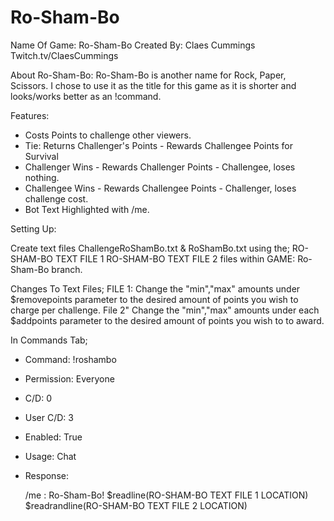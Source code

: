 # Ro-Sham-Bo

Name Of Game: Ro-Sham-Bo
Created By: Claes Cummings
Twitch.tv/ClaesCummings

About Ro-Sham-Bo:
  Ro-Sham-Bo is another name for Rock, Paper, Scissors. I chose to use it as the title for this game as it is shorter and looks/works better as an !command.

Features:
  - Costs Points to challenge other viewers.
  - Tie: Returns Challenger's Points - Rewards Challengee Points for Survival
  - Challenger Wins - Rewards Challenger Points - Challengee, loses nothing.
  - Challengee Wins - Rewards Challengee Points - Challenger, loses challenge cost.
  - Bot Text Highlighted with /me.

Setting Up:
  
  Create text files ChallengeRoShamBo.txt & RoShamBo.txt using the;
  RO-SHAM-BO TEXT FILE 1
  RO-SHAM-BO TEXT FILE 2
  files within GAME: Ro-Sham-Bo branch.
  
  Changes To Text Files;
  FILE 1:
  Change the "min","max" amounts under $removepoints parameter to the desired amount of points you wish to charge per challenge.
  File 2"
  Change the "min","max" amounts under each $addpoints parameter to the desired amount of points you wish to to award.
  
  In Commands Tab;
  - Command: !roshambo
  - Permission: Everyone
  - C/D: 0
  - User C/D: 3
  - Enabled: True
  - Usage: Chat
  - Response:

    /me : Ro-Sham-Bo!
    $readline(RO-SHAM-BO TEXT FILE 1 LOCATION)
    $readrandline(RO-SHAM-BO TEXT FILE 2 LOCATION)
